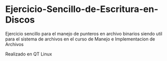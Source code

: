 # Ejercicio-Sencillo-de-Escritura-en-Discos
Ejercicio sencillo para el manejo de punteros en archivo binarios siendo util para el sistema de archivos en el curso de Manejo e Implementacion de Archivos

Realizado en QT Linux
